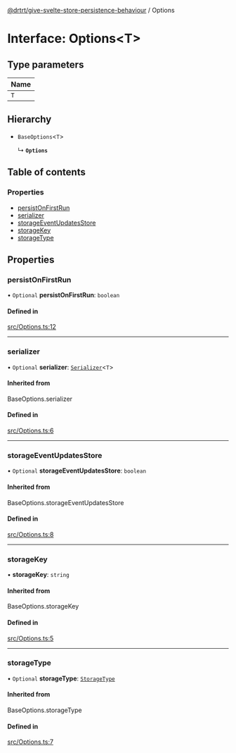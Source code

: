 [@drtrt/give-svelte-store-persistence-behaviour](../README.md) / Options

# Interface: Options\<T\>

## Type parameters

| Name |
| :------ |
| `T` |

## Hierarchy

- `BaseOptions`\<`T`\>

  ↳ **`Options`**

## Table of contents

### Properties

- [persistOnFirstRun](Options.md#persistonfirstrun)
- [serializer](Options.md#serializer)
- [storageEventUpdatesStore](Options.md#storageeventupdatesstore)
- [storageKey](Options.md#storagekey)
- [storageType](Options.md#storagetype)

## Properties

### persistOnFirstRun

• `Optional` **persistOnFirstRun**: `boolean`

#### Defined in

[src/Options.ts:12](https://github.com/drtrt-org/give-svelte-store-persistence-behaviour/blob/4fda060/src/Options.ts#L12)

___

### serializer

• `Optional` **serializer**: [`Serializer`](Serializer.md)\<`T`\>

#### Inherited from

BaseOptions.serializer

#### Defined in

[src/Options.ts:6](https://github.com/drtrt-org/give-svelte-store-persistence-behaviour/blob/4fda060/src/Options.ts#L6)

___

### storageEventUpdatesStore

• `Optional` **storageEventUpdatesStore**: `boolean`

#### Inherited from

BaseOptions.storageEventUpdatesStore

#### Defined in

[src/Options.ts:8](https://github.com/drtrt-org/give-svelte-store-persistence-behaviour/blob/4fda060/src/Options.ts#L8)

___

### storageKey

• **storageKey**: `string`

#### Inherited from

BaseOptions.storageKey

#### Defined in

[src/Options.ts:5](https://github.com/drtrt-org/give-svelte-store-persistence-behaviour/blob/4fda060/src/Options.ts#L5)

___

### storageType

• `Optional` **storageType**: [`StorageType`](../enums/StorageType.md)

#### Inherited from

BaseOptions.storageType

#### Defined in

[src/Options.ts:7](https://github.com/drtrt-org/give-svelte-store-persistence-behaviour/blob/4fda060/src/Options.ts#L7)
